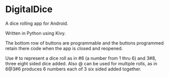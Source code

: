 DigitalDice
===========

A dice rolling app for Android.

Written in Python using Kivy.

The bottom row of buttons are programmable and the buttons programmed retain there code when the app is
closed and reopened.

Use # to represent a dice roll as in #6 (a number from 1 thru 6)  and 3#8, three eight sided dice added.
Also @ can be used for multiple rolls, as in 6@3#6  produces 6 numbers each of 3 six sided added together.
